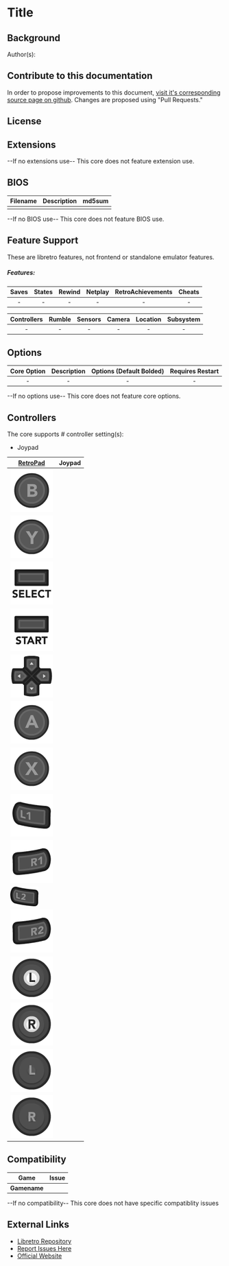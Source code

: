 # Title

## Background

Author(s):  

## Contribute to this documentation

In order to propose improvements to this document, [visit it's corresponding source page on github](https://github.com/libretro/docs/tree/master/docs/library). Changes are proposed using "Pull Requests."

## License

## Extensions

--If no extensions use--
This core does not feature extension use.

## BIOS

|   Filename    |    Description     |              md5sum              |
|:-------------:|:------------------:|:--------------------------------:|
|               |                    |                                  |

--If no BIOS use--
This core does not feature BIOS use.

## Feature Support

These are libretro features, not frontend or standalone emulator features.

##### Features:

| Saves | States      | Rewind | Netplay | RetroAchievements | Cheats |
|:-----:|:-----------:|:------:|:-------:|:-----------------:|:------:|
|  -    |     -       |   -    |   -     |        -          |   -    |

| Controllers     | Rumble | Sensors | Camera | Location | Subsystem     |
|:---------------:|:------:|:-------:|:------:|:--------:|:-------------:|
|        -        |   -    |    -    |   -    |    -     |       -       |

## Options

|   Core Option   |         Description         | Options (Default Bolded) | Requires Restart |
|:---------------:|:---------------------------:|:------------------------:|:----------------:|
|        -        |              -              |             -            |         -        |

--If no options use--
This core does not feature core options.

## Controllers

The core supports # controller setting(s):

* Joypad

| [RetroPad](RetroPad)                                                 | Joypad |
|----------------------------------------------------------------------|--------|
| ![RetroPad_B](images/RetroPad/Retro_B_Round.png)                     |        |
| ![RetroPad_Y](images/RetroPad/Retro_Y_Round.png)                     |        |
| ![RetroPad_Select](images/RetroPad/Retro_Select.png)                 |        |
| ![RetroPad_Start](images/RetroPad/Retro_Start.png)                   |        |
| ![RetroPad_Dpad](images/RetroPad/Retro_Dpad.png)                     |        |    
| ![RetroPad_A](images/RetroPad/Retro_A_Round.png)                     |        |
| ![RetroPad_X](images/RetroPad/Retro_X_Round.png)                     |        |
| ![RetroPad_L1](images/RetroPad/Retro_L1.png)                         |        |
| ![RetroPad_R1](images/RetroPad/Retro_R1.png)                         |        |
| ![RetroPad_L2](images/RetroPad/Retro_L2_Temp.png)                    |        |
| ![RetroPad_R2](images/RetroPad/Retro_R2.png)                         |        |
| ![RetroPad_L3](images/RetroPad/Retro_L3.png)                         |        |
| ![RetroPad_R3](images/RetroPad/Retro_R3.png)                         |        |
| ![RetroPad_Left_Stick](images/RetroPad/Retro_Left_Stick.png)         |        |
| ![RetroPad_Right_Stick](images/RetroPad/Retro_Right_Stick.png)       |        |

## Compatibility

| Game                                  | Issue                          |
|---------------------------------------|--------------------------------|
|**Gamename**                           |                                |

--If no compatibility--
This core does not have specific compatiblity issues

## External Links

* [Libretro Repository](http://link)
* [Report Issues Here](http://github.com/libretro/libretro-meta/issues)
* [Official Website](http://link)  
